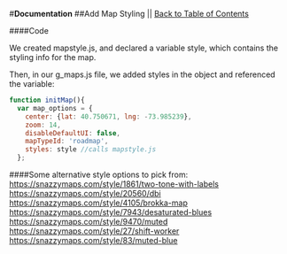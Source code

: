 #**Documentation**
##Add Map Styling || [Back to Table of Contents](_table_of_contents.md)

####Code

We created mapstyle.js, and declared a variable style, which contains the styling info for the map.

Then, in our g_maps.js file, we added styles in the object and referenced the variable:

```js
function initMap(){
  var map_options = {
    center: {lat: 40.750671, lng: -73.985239},
    zoom: 14,
    disableDefaultUI: false,
    mapTypeId: 'roadmap',
    styles: style //calls mapstyle.js
  };
```



####Some alternative style options to pick from:
https://snazzymaps.com/style/1861/two-tone-with-labels
https://snazzymaps.com/style/20560/dbi
https://snazzymaps.com/style/4105/brokka-map
https://snazzymaps.com/style/7943/desaturated-blues
https://snazzymaps.com/style/9470/muted
https://snazzymaps.com/style/27/shift-worker
https://snazzymaps.com/style/83/muted-blue
